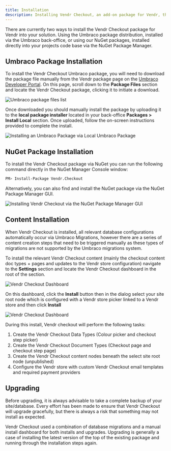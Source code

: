 ```yaml
---
title: Installation
description: Installing Vendr Checkout, an add-on package for Vendr, the eCommerce solution for Umbraco v8+
---
```


There are currently two ways to install the Vendr Checkout package for Vendr into your solution. Using the Umbraco package distribution, installed via the Umbraco back-office, or using our NuGet packages, installed directly into your projects code base via the NuGet Package Manager. 

## Umbraco Package Installation

To install the Vendr Checkout Umbraco package, you will need to download the package file manually from the Vendr package page on the [Umbraco Developer Portal](https://our.umbraco.com/packages/website-utilities/vendr-checkout/). On this page, scroll down to the **Package Files** section and locate the Vendr Checkout package, clicking it to initiate a download.

![Umbraco package files list](~/assets/images/screenshots/checkout/our_package_list.png)

Once downloaded you should manually install the package by uploading it to the **local package installer** located in your back-office **Packages > Install Local** section. Once uploaded, follow the on-screen instructions provided to complete the install.

![Installing an Umbraco Package via Local Umbraco Package](~/assets/images/screenshots/umbraco_local_package_install.png)

## NuGet Package Installation

To install the Vendr Checkout package via NuGet you can run the following command directly in the NuGet Manager Console window:

```bash
PM> Install-Package Vendr.Checkout
```

Alternatively, you can also find and install the NuGet package via the NuGet Package Manager GUI.

![Installing Vendr Checkout via the NuGet Package Manager GUI](~/assets/images/screenshots/checkout/nuget_package.png)

## Content Installation

When Vendr Checkout is installed, all relevant database configurations automatically occur via Umbraco Migrations, however there are a series of content creation steps that need to be triggered manually as these types of migrations are not supported by the Umbraco migrations system. 

To install the relevant Vendr Checkout content (mainly the checkout content doc types + pages and updates to the Vendr store configuration) navigate to the **Settings** section and locate the Vendr Checkout dashboard in the root of the section.

![Vendr Checkout Dashboard](~/assets/images/screenshots/checkout/install_dashboard.png)

On this dashboard, click the **Install** button then in the dialog select your site root node which is configured with a Vendr store picker linked to a Vendr store and then click **Install**

![Vendr Checkout Dashboard](~/assets/images/screenshots/checkout/install_dashboard_dialog.png)

During this install, Vendr checkout will perform the following tasks:

1. Create the Vendr Checkout Data Types (Colour picker and checkout step picker)
2. Create the Vendr Checkout Document Types (Checkout page and checkout step page)
3. Create the Vendr Checkout content nodes beneath the select site root node (unpublished)
4. Configure the Vendr store with custom Vendr Checkout email templates and required payment providers

## Upgrading

<message-box type="warn" heading="Before you upgrade">

Before upgrading, it is always advisable to take a complete backup of your site/database. Every effort has been made to ensure that Vendr Checkout will upgrade gracefully, but there is always a risk that something may not install as expected.

</message-box>

Vendr Checkout used a combination of database migrations and a manual install dashboard for both installs and upgrades. Upgrading is generally a case of installing the latest version of the top of the existing package and running through the installation steps again.
